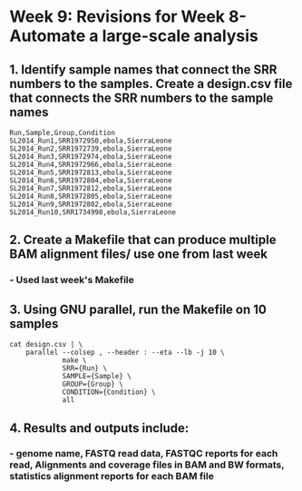 # Week 9: Revisions for Week 8- Automate a large-scale analysis 

## 1. Identify sample names that connect the SRR numbers to the samples. Create a design.csv file that connects the SRR numbers to the sample names
```
Run,Sample,Group,Condition
SL2014_Run1,SRR1972950,ebola,SierraLeone
SL2014_Run2,SRR1972739,ebola,SierraLeone
SL2014_Run3,SRR1972974,ebola,SierraLeone
SL2014_Run4,SRR1972966,ebola,SierraLeone
SL2014_Run5,SRR1972813,ebola,SierraLeone
SL2014_Run6,SRR1972804,ebola,SierraLeone
SL2014_Run7,SRR1972812,ebola,SierraLeone
SL2014_Run8,SRR1972805,ebola,SierraLeone
SL2014_Run9,SRR1972802,ebola,SierraLeone
SL2014_Run10,SRR1734998,ebola,SierraLeone
```

## 2. Create a Makefile that can produce multiple BAM alignment files/ use one from last week
### - Used last week's Makefile

## 3. Using GNU parallel, run the Makefile on 10 samples
```
cat design.csv | \
    parallel --colsep , --header : --eta --lb -j 10 \
             make \
             SRR={Run} \
             SAMPLE={Sample} \
             GROUP={Group} \
             CONDITION={Condition} \
             all
```

## 4. Results and outputs include: 
### - genome name, FASTQ read data, FASTQC reports for each read, Alignments and coverage files in BAM and BW formats, statistics alignment reports for each BAM file
